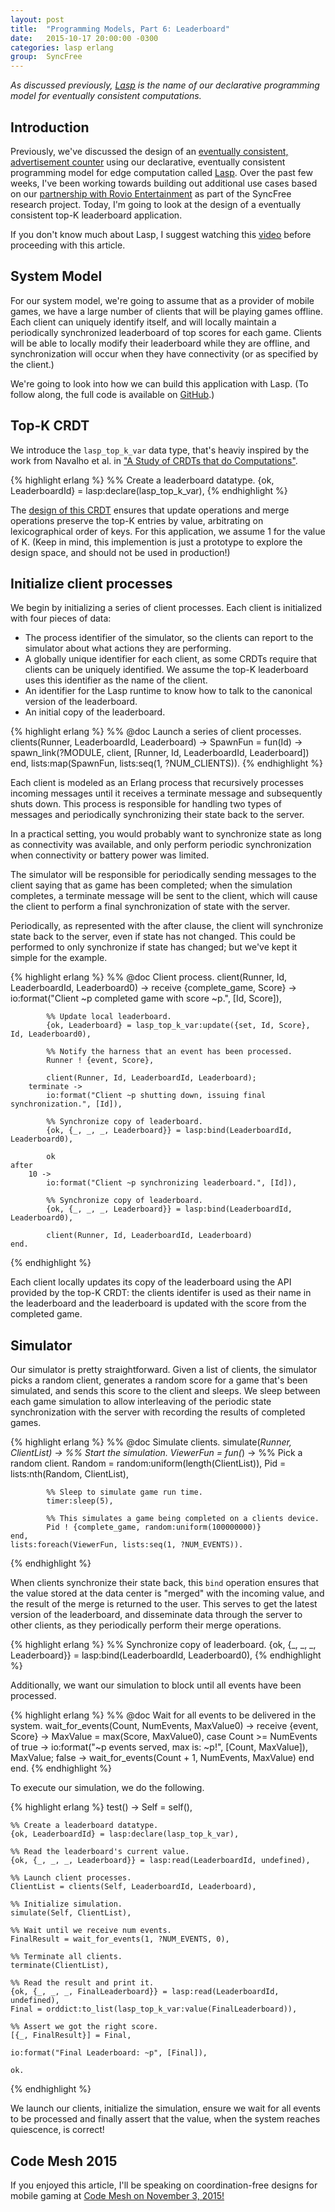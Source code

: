 ```yaml
---
layout: post
title:  "Programming Models, Part 6: Leaderboard"
date:   2015-10-17 20:00:00 -0300
categories: lasp erlang
group:  SyncFree
---
```


_As discussed previously, [Lasp][lasp] is the name of our declarative
programming model for eventually consistent computations._

## Introduction

Previously, we've discussed the design of an [eventually consistent,
advertisement counter](/lasp/erlang/2015/01/10/ad-counter-orset.html)
using our declarative, eventually consistent programming model for edge
computation called [Lasp][lasp].  Over the past few weeks, I've been
working towards building out additional use cases based on our
[partnership with Rovio Entertainment](https://syncfree.lip6.fr/) as
part of the SyncFree research project.  Today, I'm going to look at the
design of a eventually consistent top-K leaderboard application.

If you don't know much about Lasp, I suggest watching this
[video](https://www.youtube.com/watch?v=lsKaNDj4TrE) before proceeding
with this article.

## System Model

For our system model, we're going to assume that as a provider of mobile
games, we have a large number of clients that will be playing games
offline.  Each client can uniquely identify itself, and will locally
maintain a periodically synchronized leaderboard of top scores for each
game.  Clients will be able to locally modify their leaderboard while
they are offline, and synchronization will occur when they have
connectivity (or as specified by the client.)

We're going to look into how we can build this application with Lasp.
(To follow along, the full code is available on
[GitHub](https://github.com/lasp-lang/lasp/blob/master/riak_test/lasp_leaderboard_test.erl).)

## Top-K CRDT

We introduce the `lasp_top_k_var` data type, that's heaviy inspired by
the work from Navalho et al. in ["A Study of CRDTs that do
Computations"](http://dl.acm.org/citation.cfm?id=2745948).

{% highlight erlang %}
%% Create a leaderboard datatype.
{ok, LeaderboardId} = lasp:declare(lasp_top_k_var),
{% endhighlight %}

The [design of this
CRDT](https://github.com/lasp-lang/lasp/blob/master/src/lasp_top_k_var.erl)
ensures that update operations and merge operations preserve the top-K
entries by value, arbitrating on lexicographical order of keys.  For
this application, we assume 1 for the value of K.  (Keep in mind, this
implemention is just a prototype to explore the design space, and should
not be used in production!)

## Initialize client processes

We begin by initializing a series of client processes.  Each client is
initialized with four pieces of data:

* The process identifier of the simulator, so the clients can report to
  the simulator about what actions they are performing.
* A globally unique identifier for each client, as some CRDTs require
  that clients can be uniquely identified.  We assume the top-K
  leaderboard uses this identifier as the name of the client.
* An identifier for the Lasp runtime to know how to talk to the
  canonical version of the leaderboard.
* An initial copy of the leaderboard.

{% highlight erlang %}
%% @doc Launch a series of client processes.
clients(Runner, LeaderboardId, Leaderboard) ->
    SpawnFun = fun(Id) -> spawn_link(?MODULE, client, [Runner, Id, LeaderboardId, Leaderboard]) end,
    lists:map(SpawnFun, lists:seq(1, ?NUM_CLIENTS)).
{% endhighlight %}

Each client is modeled as an Erlang process that recursively processes
incoming messages until it receives a terminate message and subsequently
shuts down.  This process is responsible for handling two types of
messages and periodically synchronizing their state back to the server.

In a practical setting, you would probably want to synchronize state as
long as connectivity was available, and only perform periodic
synchronization when connectivity or battery power was limited.

The simulator will be responsible for periodically sending messages to
the client saying that as game has been completed; when the simulation
completes, a terminate message will be sent to the client, which will
cause the client to perform a final synchronization of state with the
server.

Periodically, as represented with the after clause, the client will
synchronize state back to the server, even if state has not changed.
This could be performed to only synchronize if state has changed; but
we've kept it simple for the example.

{% highlight erlang %}
%% @doc Client process.
client(Runner, Id, LeaderboardId, Leaderboard0) ->
    receive
        {complete_game, Score} ->
            io:format("Client ~p completed game with score ~p.", [Id, Score]),

            %% Update local leaderboard.
            {ok, Leaderboard} = lasp_top_k_var:update({set, Id, Score}, Id, Leaderboard0),

            %% Notify the harness that an event has been processed.
            Runner ! {event, Score},

            client(Runner, Id, LeaderboardId, Leaderboard);
        terminate ->
            io:format("Client ~p shutting down, issuing final synchronization.", [Id]),

            %% Synchronize copy of leaderboard.
            {ok, {_, _, _, Leaderboard}} = lasp:bind(LeaderboardId, Leaderboard0),

            ok
    after
        10 ->
            io:format("Client ~p synchronizing leaderboard.", [Id]),

            %% Synchronize copy of leaderboard.
            {ok, {_, _, _, Leaderboard}} = lasp:bind(LeaderboardId, Leaderboard0),

            client(Runner, Id, LeaderboardId, Leaderboard)
    end.
{% endhighlight %}

Each client locally updates its copy of the leaderboard using the API
provided by the top-K CRDT: the clients identifer is used as their name
in the leaderboard and the leaderboard is updated with the score from
the completed game.

## Simulator

Our simulator is pretty straightforward.  Given a list of clients, the
simulator picks a random client, generates a random score for a game
that's been simulated, and sends this score to the client and sleeps.
We sleep between each game simulation to allow interleaving of the
periodic state synchronization with the server with recording the
results of completed games.

{% highlight erlang %}
%% @doc Simulate clients.
simulate(_Runner, ClientList) ->
    %% Start the simulation.
    ViewerFun = fun(_) ->
            %% Pick a random client.
            Random = random:uniform(length(ClientList)),
            Pid = lists:nth(Random, ClientList),

            %% Sleep to simulate game run time.
            timer:sleep(5),

            %% This simulates a game being completed on a clients device.
            Pid ! {complete_game, random:uniform(100000000)}
    end,
    lists:foreach(ViewerFun, lists:seq(1, ?NUM_EVENTS)).
{% endhighlight %}

When clients synchronize their state back, this `bind` operation ensures
that the value stored at the data center is "merged" with the incoming
value, and the result of the merge is returned to the user.  This serves
to get the latest version of the leaderboard, and disseminate data
through the server to other clients, as they periodically perform their
merge operations.

{% highlight erlang %}
%% Synchronize copy of leaderboard.
{ok, {_, _, _, Leaderboard}} = lasp:bind(LeaderboardId, Leaderboard0),
{% endhighlight %}

Additionally, we want our simulation to block until all events have been
processed.

{% highlight erlang %}
%% @doc Wait for all events to be delivered in the system.
wait_for_events(Count, NumEvents, MaxValue0) ->
    receive
        {event, Score} ->
            MaxValue = max(Score, MaxValue0),
            case Count >= NumEvents of
                true ->
                    io:format("~p events served, max is: ~p!", [Count, MaxValue]),
                    MaxValue;
                false ->
                    wait_for_events(Count + 1, NumEvents, MaxValue)
            end
    end.
{% endhighlight %}

To execute our simulation, we do the following.

{% highlight erlang %}
test() ->
    Self = self(),

    %% Create a leaderboard datatype.
    {ok, LeaderboardId} = lasp:declare(lasp_top_k_var),

    %% Read the leaderboard's current value.
    {ok, {_, _, _, Leaderboard}} = lasp:read(LeaderboardId, undefined),

    %% Launch client processes.
    ClientList = clients(Self, LeaderboardId, Leaderboard),

    %% Initialize simulation.
    simulate(Self, ClientList),

    %% Wait until we receive num events.
    FinalResult = wait_for_events(1, ?NUM_EVENTS, 0),

    %% Terminate all clients.
    terminate(ClientList),

    %% Read the result and print it.
    {ok, {_, _, _, FinalLeaderboard}} = lasp:read(LeaderboardId, undefined),
    Final = orddict:to_list(lasp_top_k_var:value(FinalLeaderboard)),

    %% Assert we got the right score.
    [{_, FinalResult}] = Final,

    io:format("Final Leaderboard: ~p", [Final]),

    ok.
{% endhighlight %}

We launch our clients, initialize the simulation, ensure we wait for
all events to be processed and finally assert that the value, when
the system reaches quiescence, is correct!

## Code Mesh 2015

If you enjoyed this article, I'll be speaking on coordination-free
designs for mobile gaming at [Code Mesh on November 3,
2015!](http://www.codemesh.io/)

[lasp]: https://lasp-lang.org/
